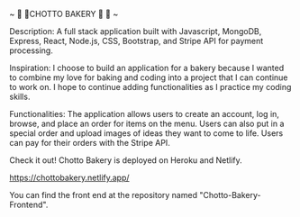 ~ 🍰 🥐CHOTTO BAKERY 🍰 🥐 ~

Description: 
A full stack application built with Javascript, MongoDB, Express, React, Node.js, CSS, Bootstrap, and Stripe API for payment processing.

Inspiration: 
I choose to build an application for a bakery because I wanted to combine my love for baking and coding into a project that I can continue to work on. I hope to continue adding functionalities as I practice my coding skills.

Functionalities: 
The application allows users to create an account, log in, browse, and place an order for items on the menu. 
Users can also put in a special order and upload images of ideas they want to come to life. 
Users can pay for their orders with the Stripe API.

Check it out! Chotto Bakery is deployed on Heroku and Netlify.

https://chottobakery.netlify.app/

You can find the front end at the repository named "Chotto-Bakery-Frontend".

